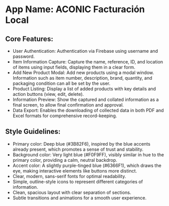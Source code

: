 # **App Name**: ACONIC Facturación Local

## Core Features:

- User Authentication: Authentication via Firebase using username and password.
- Item Information Capture: Capture the name, reference, ID, and location of items using input fields, displaying them in a clear form.
- Add New Product Modal: Add new products using a modal window. Information such as item number, description, brand, quantity, and packaging condition can all be set by the user.
- Product Listing: Display a list of added products with key details and action buttons (view, edit, delete).
- Information Preview: Show the captured and collated information as a final screen, to allow final confirmation and approval.
- Data Export: Enables the downloading of collected data in both PDF and Excel formats for comprehensive record-keeping.

## Style Guidelines:

- Primary color: Deep blue (#3B82F6), inspired by the blue accents already present, which promotes a sense of trust and stability.
- Background color: Very light blue (#F0F9FF), visibly similar in hue to the primary color, providing a calm, neutral backdrop.
- Accent color: A slightly purple-tinged blue (#6366F1), which draws the eye, making interactive elements like buttons more distinct.
- Clear, modern, sans-serif fonts for optimal readability.
- Simple, outline-style icons to represent different categories of information.
- Clean, spacious layout with clear separation of sections.
- Subtle transitions and animations for a smooth user experience.